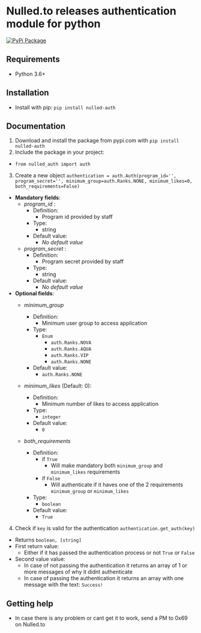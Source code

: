 # Nulled.to releases authentication module for python

[![PyPi Package](https://img.shields.io/pypi/v/nulled-auth.svg)](https://pypi.org/project/nulled-auth/)

## Requirements
* Python 3.6+

## Installation
* Install with pip: `pip install nulled-auth`


## Documentation
1. Download and install the package from pypi.com with `pip install nulled-auth`
2. Include the package in your project:
  * `from nulled_auth import auth`
3. Create a new object `authentication = auth.Auth(program_id='', program_secret='', minimum_group=auth.Ranks.NONE, minimum_likes=0, both_requirements=False)`
  * __Mandatory fields__:
    * _program_id_ : 
      * Definition:
        * Program id provided by staff
      * Type:
        * string
      * Default value:
        * _No default value_
    * _program_secret_ :
      * Definition:
        * Program secret provided by staff
      * Type:
        * string
      * Default value:
        * _No default value_
  * __Optional fields__:
    * _minimum_group_
      * Definition:
        * Minimum user group to access application
      * Type:
        * `Enum`
          * `auth.Ranks.NOVA`
          * `auth.Ranks.AQUA`
          * `auth.Ranks.VIP`
          * `auth.Ranks.NONE`
      * Default value:
        * `auth.Ranks.NONE`

    * _minimum_likes_ (Default: 0):
      * Definition:
        * Minimum number of likes to access application
      * Type:
        * `integer`
      * Default value:
        * `0`
    * _both_requirements_
      * Definition:
        * if `True`
          * Will make mandatory both `minimum_group` and `minimum_likes` requirements
        * if `False`
          * Will authenticate if it haves one of the 2 requirements `minimum_group` or `minimum_likes`
      * Type:
        * `boolean`
      * Default value:
        * `True`

4. Check if `key` is valid for the authentication `authentication.get_auth(key)`
  * Returns `boolean, [string]`
  * First return value: 
    * Either if it has passed the authentication process or not `True` or `False`
  * Second value value:
    * In case of not passing the authentication it returns an array of 1 or more messages of why it didnt authenticate
    * In case of passing the authentication it returns an array with one message with the text: `Success!`


## Getting help
* In case there is any problem or cant get it to work, send a PM to 0x69 on Nulled.to